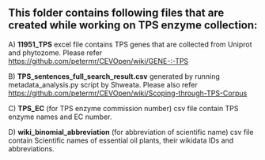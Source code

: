 ## This folder contains following files that are created while working on TPS enzyme collection:

A) **11951_TPS** excel file contains TPS genes that are collected from Uniprot and phytozome. Please refer https://github.com/petermr/CEVOpen/wiki/GENE-:-TPS 

B) **TPS_sentences_full_search_result.csv** generated by running metadata_analysis.py script by Shweata. Please also refer https://github.com/petermr/CEVOpen/wiki/Scoping-through-TPS-Corpus

C) **TPS_EC** (for TPS enzyme commission number) csv file contain TPS enzyme names and EC number.

D) **wiki_binomial_abbreviation** (for abbreviation of scientific name) csv file contain Scientific names of essential oil plants, their wikidata IDs and abbreviations.

